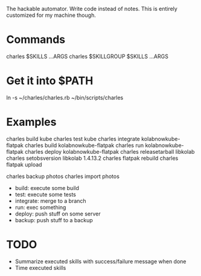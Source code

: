 The hackable automator. Write code instead of notes.
This is entirely customized for my machine though.

# Commands

charles $SKILLS ...ARGS
charles $SKILLGROUP $SKILLS ...ARGS

# Get it into $PATH

ln -s ~/charles/charles.rb ~/bin/scripts/charles

# Examples

charles build kube
charles test kube
charles integrate kolabnowkube-flatpak
charles build kolabnowkube-flatpak
charles run kolabnowkube-flatpak
charles deploy kolabnowkube-flatpak
charles releasetarball libkolab
charles setobsversion libkolab 1.4.13.2
charles flatpak rebuild
charles flatpak upload

charles backup photos
charles import photos

* build: execute some build
* test: execute some tests
* integrate: merge to a branch
* run: exec something
* deploy: push stuff on some server
* backup: push stuff to a backup

# TODO
* Summarize executed skills with success/failure message when done
* Time executed skills

